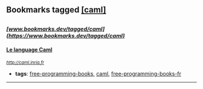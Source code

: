 ## Bookmarks tagged [[caml]](https://www.bookmarks.dev/search?q=[caml])

_<sup><sup>[www.bookmarks.dev/tagged/caml](https://www.bookmarks.dev/tagged/caml)</sup></sup>_
---
#### [Le language Caml](http://caml.inria.fr)
_<sup>http://caml.inria.fr</sup>_

* **tags**: [free-programming-books](../tagged/free-programming-books.md), [caml](../tagged/caml.md), [free-programming-books-fr](../tagged/free-programming-books-fr.md)
---
